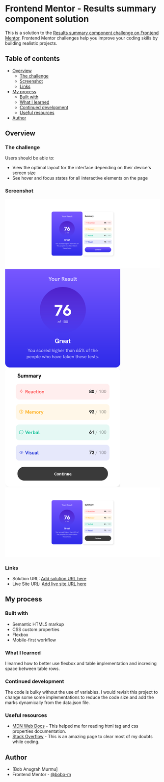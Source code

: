 # Frontend Mentor - Results summary component solution

This is a solution to the [Results summary component challenge on Frontend Mentor](https://www.frontendmentor.io/challenges/results-summary-component-CE_K6s0maV). Frontend Mentor challenges help you improve your coding skills by building realistic projects. 

## Table of contents

- [Overview](#overview)
  - [The challenge](#the-challenge)
  - [Screenshot](#screenshot)
  - [Links](#links)
- [My process](#my-process)
  - [Built with](#built-with)
  - [What I learned](#what-i-learned)
  - [Continued development](#continued-development)
  - [Useful resources](#useful-resources)
- [Author](#author)

## Overview

### The challenge

Users should be able to:

- View the optimal layout for the interface depending on their device's screen size
- See hover and focus states for all interactive elements on the page

### Screenshot

![](./screenshots/active-ss.png)
![](./screenshots/mobile-ss.png)
![](./screenshots/desktop-ss.png)


### Links

- Solution URL: [Add solution URL here](https://your-solution-url.com)
- Live Site URL: [Add live site URL here](https://your-live-site-url.com)

## My process

### Built with

- Semantic HTML5 markup
- CSS custom properties
- Flexbox
- Mobile-first workflow

### What I learned
I learned how to better use flexbox and table implementation and incresing space between table rows.

### Continued development
The code is bulky without the use of variables. I would revisit this project to change some some implementations to reduce the code size and add the marks dynamically from the data.json file.

### Useful resources

- [MDN Web Docs](https://developer.mozilla.org/en-US/docs/Web/CSS) - This helped me for reading html tag and css properties documentation. 
- [Stack Overflow](https://stackoverflow.com/) - This is an amazing page to clear most of my doubts while coding.

## Author

- [Bob Anugrah Murmu]
- Frontend Mentor - [@bobo-m](https://www.frontendmentor.io/profile/bobo-m)


